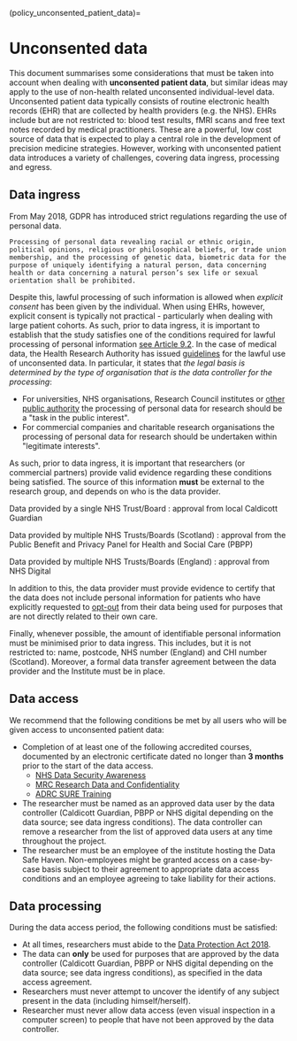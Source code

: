 (policy_unconsented_patient_data)=

# Unconsented data

This document summarises some considerations that must be taken into account when dealing with **unconsented patient data**, but similar ideas may apply to the use of non-health related unconsented individual-level data.
Unconsented patient data typically consists of routine electronic health records (EHR) that are collected by health providers (e.g. the NHS).
EHRs include but are not restricted to: blood test results, fMRI scans and free text notes recorded by medical practitioners.
These are a powerful, low cost source of data that is expected to play a central role in the development of precision medicine strategies.
However, working with unconsented patient data introduces a variety of challenges, covering data ingress, processing and egress.

## Data ingress

From May 2018, GDPR has introduced strict regulations regarding the use of personal data.

```{admonition} [GDPR Article 9](https://gdpr-info.eu/art-9-gdpr/)
Processing of personal data revealing racial or ethnic origin, political opinions, religious or philosophical beliefs, or trade union membership, and the processing of genetic data, biometric data for the purpose of uniquely identifying a natural person, data concerning health or data concerning a natural person’s sex life or sexual orientation shall be prohibited.
```

Despite this, lawful processing of such information is allowed when _explicit consent_ has been given by the individual.
When using EHRs, however, explicit consent is typically not practical - particularly when dealing with large patient cohorts.
As such, prior to data ingress, it is important to establish that the study satisfies one of the conditions required for lawful processing of personal information [see Article 9.2](https://gdpr-info.eu/art-9-gdpr/).
In the case of medical data, the Health Research Authority has issued [guidelines](https://www.hra.nhs.uk/hra-guidance-general-data-protection-regulation/) for the lawful use of unconsented data.
In particular, it states that _the legal basis is determined by the type of organisation that is the data controller for the processing_:

- For universities, NHS organisations, Research Council institutes or [other public authority](https://www.legislation.gov.uk/ukpga/2000/36/schedule/1) the processing of personal data for research should be a "task in the public interest".
- For commercial companies and charitable research organisations the processing of personal data for research should be undertaken within "legitimate interests".

As such, prior to data ingress, it is important that researchers (or commercial partners) provide valid evidence regarding these conditions being satisfied.
The source of this information **must** be external to the research group, and depends on who is the data provider.

Data provided by a single NHS Trust/Board
: approval from local Caldicott Guardian

Data provided by multiple NHS Trusts/Boards (Scotland)
: approval from the Public Benefit and Privacy Panel for Health and Social Care (PBPP)

Data provided by multiple NHS Trusts/Boards (England)
: approval from NHS Digital

In addition to this, the data provider must provide evidence to certify that the data does not include personal information for patients who have explicitly requested to [opt-out](https://digital.nhs.uk/about-nhs-digital/our-work/keeping-patient-data-safe/how-we-look-after-your-health-and-care-information/your-information-choices/opting-out-of-sharing-your-confidential-patient-information) from their data being used for purposes that are not directly related to their own care.

Finally, whenever possible, the amount of identifiable personal information must be minimised prior to data ingress.
This includes, but it is not restricted to: name, postcode, NHS number (England) and CHI number (Scotland).
Moreover, a formal data transfer agreement between the data provider and the Institute must be in place.

## Data access

We recommend that the following conditions be met by all users who will be given access to unconsented patient data:

- Completion of at least one of the following accredited courses, documented by an electronic certificate dated no longer than **3 months** prior to the start of the data access.
  - [NHS Data Security Awareness](https://www.e-lfh.org.uk/programmes/data-security-awareness/)
  - [MRC Research Data and Confidentiality](https://byglearning.com/mrcrsc-lms/course/index.php?categoryid=1)
  - [ADRC SURE Training](https://adrc-scotland-sure-training.weebly.com/)
- The researcher must be named as an approved data user by the data controller (Caldicott Guardian, PBPP or NHS digital depending on the data source; see data ingress conditions).
  The data controller can remove a researcher from the list of approved data users at any time throughout the project.
- The researcher must be an employee of the institute hosting the Data Safe Haven.
  Non-employees might be granted access on a case-by-case basis subject to their agreement to appropriate data access conditions and an employee agreeing to take liability for their actions.

## Data processing

During the data access period, the following conditions must be satisfied:

- At all times, researchers must abide to the [Data Protection Act 2018](https://www.legislation.gov.uk/ukpga/2018/12/contents/enacted).
- The data can **only** be used for purposes that are approved by the data controller (Caldicott Guardian, PBPP or NHS digital depending on the data source; see data ingress conditions), as specified in the data access agreement.
- Researchers must never attempt to uncover the identify of any subject present in the data (including himself/herself).
- Researcher must never allow data access (even visual inspection in a computer screen) to people that have not been approved by the data controller.
